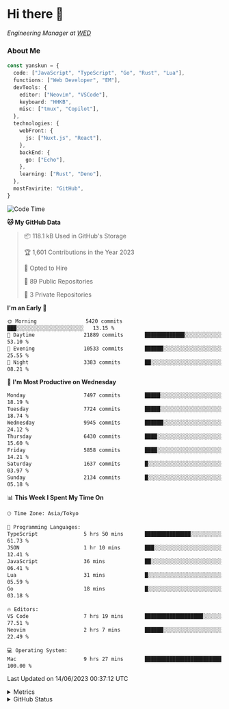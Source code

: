 # Hi there&nbsp;:wave:

<!-- ![Alt text](https://spotify-recently-played-readme.vercel.app/api?user=31kynbuubkiu3r4qh4hjuaglhfay) -->

_Engineering Manager at [WED](https://github.com/wedinc)_

### About Me

```ts
const yanskun = {
  code: ["JavaScript", "TypeScript", "Go", "Rust", "Lua"],
  functions: ["Web Developer", "EM"],
  devTools: {
    editor: ["Neovim", "VSCode"],
    keyboard: "HHKB",
    misc: ["tmux", "Copilot"],
  },
  technologies: {
    webFront: {
      js: ["Nuxt.js", "React"],
    },
    backEnd: {
      go: ["Echo"],
    },
    learning: ["Rust", "Deno"],
  },
  mostFavirite: "GitHub",
}
```

<!--START_SECTION:waka-->
![Code Time](http://img.shields.io/badge/Code%20Time-337%20hrs%2034%20mins-blue)

**🐱 My GitHub Data** 

> 📦 118.1 kB Used in GitHub's Storage 
 > 
> 🏆 1,601 Contributions in the Year 2023
 > 
> 💼 Opted to Hire
 > 
> 📜 89 Public Repositories 
 > 
> 🔑 3 Private Repositories 
 > 
**I'm an Early 🐤** 

```text
🌞 Morning                5420 commits        ███░░░░░░░░░░░░░░░░░░░░░░   13.15 % 
🌆 Daytime                21889 commits       █████████████░░░░░░░░░░░░   53.10 % 
🌃 Evening                10533 commits       ██████░░░░░░░░░░░░░░░░░░░   25.55 % 
🌙 Night                  3383 commits        ██░░░░░░░░░░░░░░░░░░░░░░░   08.21 % 
```
📅 **I'm Most Productive on Wednesday** 

```text
Monday                   7497 commits        █████░░░░░░░░░░░░░░░░░░░░   18.19 % 
Tuesday                  7724 commits        █████░░░░░░░░░░░░░░░░░░░░   18.74 % 
Wednesday                9945 commits        ██████░░░░░░░░░░░░░░░░░░░   24.12 % 
Thursday                 6430 commits        ████░░░░░░░░░░░░░░░░░░░░░   15.60 % 
Friday                   5858 commits        ████░░░░░░░░░░░░░░░░░░░░░   14.21 % 
Saturday                 1637 commits        █░░░░░░░░░░░░░░░░░░░░░░░░   03.97 % 
Sunday                   2134 commits        █░░░░░░░░░░░░░░░░░░░░░░░░   05.18 % 
```


📊 **This Week I Spent My Time On** 

```text
🕑︎ Time Zone: Asia/Tokyo

💬 Programming Languages: 
TypeScript               5 hrs 50 mins       ███████████████░░░░░░░░░░   61.73 % 
JSON                     1 hr 10 mins        ███░░░░░░░░░░░░░░░░░░░░░░   12.41 % 
JavaScript               36 mins             ██░░░░░░░░░░░░░░░░░░░░░░░   06.41 % 
Lua                      31 mins             █░░░░░░░░░░░░░░░░░░░░░░░░   05.59 % 
Go                       18 mins             █░░░░░░░░░░░░░░░░░░░░░░░░   03.18 % 

🔥 Editors: 
VS Code                  7 hrs 19 mins       ███████████████████░░░░░░   77.51 % 
Neovim                   2 hrs 7 mins        ██████░░░░░░░░░░░░░░░░░░░   22.49 % 

💻 Operating System: 
Mac                      9 hrs 27 mins       █████████████████████████   100.00 % 
```


 Last Updated on 14/06/2023 00:37:12 UTC
<!--END_SECTION:waka-->

<details>
  <summary>Metrics</summary>
  <img src="https://github.com/yanskun/yanskun/blob/main/github-metrics.svg" alt="Metrics">
</details>

<details>
  <summary>GitHub Status</summary>
  <picture>
    <source media="(prefers-color-scheme: dark)" srcset="https://raw.githubusercontent.com/yanskun/yanskun/master/profile-summary-card-output/nord_dark/0-profile-details.svg">
   <img src="https://raw.githubusercontent.com/yanskun/yanskun/master/profile-summary-card-output/default/0-profile-details.svg">
  </picture>
  <br>
  <picture>
    <source media="(prefers-color-scheme: dark)" srcset="https://raw.githubusercontent.com/yanskun/yanskun/master/profile-summary-card-output/nord_dark/1-repos-per-language.svg">
   <img src="https://raw.githubusercontent.com/yanskun/yanskun/master/profile-summary-card-output/default/1-repos-per-language.svg">
  </picture>
  <picture>
    <source media="(prefers-color-scheme: dark)" srcset="https://raw.githubusercontent.com/yanskun/yanskun/master/profile-summary-card-output/nord_dark/2-most-commit-language.svg">
   <img src="https://raw.githubusercontent.com/yanskun/yanskun/master/profile-summary-card-output/default/2-most-commit-language.svg">
  </picture>
  <br>
  <picture>
    <source media="(prefers-color-scheme: dark)" srcset="https://raw.githubusercontent.com/yanskun/yanskun/master/profile-summary-card-output/nord_dark/3-stats.svg">
   <img src="https://raw.githubusercontent.com/yanskun/yanskun/master/profile-summary-card-output/default/3-stats.svg">
  </picture>
  <picture>
    <source media="(prefers-color-scheme: dark)" srcset="https://raw.githubusercontent.com/yanskun/yanskun/master/profile-summary-card-output/nord_dark/4-productive-time.svg">
   <img src="https://raw.githubusercontent.com/yanskun/yanskun/master/profile-summary-card-output/default/4-productive-time.svg">
  </picture>
</details>
